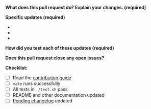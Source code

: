 **What does this pull request do? Explain your changes. (required)**
<!-- A clear and concise description of what this pull request does. -->

**Specific updates (required)**
<!--- List out all significant updates your code introduces -->
- 
- 
- 

**How did you test each of these updates (required)**
<!-- A detailed description of how you tested your code changes. Include details of your testing environment, and the tests you ran to see how your change affects other areas of the code, etc. -->


**Does this pull request close any open issues?**
<!-- Fixes # -->


**Checklist:**
<!--- Go over all the following points, and put an `x` in all the boxes that apply. -->
<!--- If you're unsure about any of these, don't hesitate to ask. We're here to help! -->
- [ ] Read the [contribution guide](./CONTRIBUTING.md)
- [ ] `make` runs successfully
- [ ] All tests in `./test.sh` pass
- [ ] README and other documentation updated
- [ ] [Pending changelog](./CHANGELOG_PENDING.md) updated
